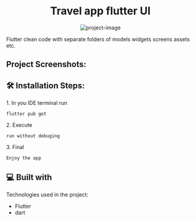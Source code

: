 <h1 align="center" id="title">Travel app flutter UI</h1>

<p align="center"><img src="https://socialify.git.ci/osmughal01/travel-app-flutter/image?description=1&amp;descriptionEditable=Travelling%20app%20flutter%20Beautiful%20UI.&amp;forks=1&amp;issues=1&amp;language=1&amp;name=1&amp;owner=1&amp;pattern=Charlie%20Brown&amp;pulls=1&amp;stargazers=1&amp;theme=Light" alt="project-image"></p>

<p id="description">Flutter clean code with separate folders of models widgets screens assets etc.</p>

<h2>Project Screenshots:</h2>

<h2>🛠️ Installation Steps:</h2>

<p>1. In you IDE terminal run</p>

```
flutter pub get
```

<p>2. Execute</p>

```
run without debuging
```

<p>3. Final</p>

```
Enjoy the app
```

  
  
<h2>💻 Built with</h2>

Technologies used in the project:

*   Flutter
*   dart
